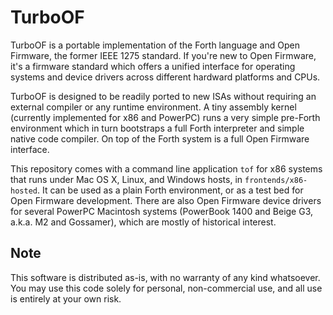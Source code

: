 # TurboOF

TurboOF is a portable implementation of the Forth language and Open Firmware, the former IEEE 1275 standard. If you're new to Open Firmware, it's a firmware standard which offers a unified interface for operating systems and device drivers across different hardward platforms and CPUs.

TurboOF is designed to be readily ported to new ISAs without requiring an external compiler or any runtime environment. A tiny assembly kernel (currently implemented for x86 and PowerPC) runs a very simple pre-Forth environment which in turn bootstraps a full Forth interpreter and simple native code compiler. On top of the Forth system is a full Open Firmware interface.

This repository comes with a command line application `tof` for x86 systems that runs under Mac OS X, Linux, and Windows hosts, in `frontends/x86-hosted`. It can be used as a plain Forth environment, or as a test bed for Open Firmware development. There are also Open Firmware device drivers for several PowerPC Macintosh systems (PowerBook 1400 and Beige G3, a.k.a. M2 and Gossamer), which are mostly of historical interest. 

## Note

This software is distributed as-is, with no warranty of any kind whatsoever. You may use this code solely for personal, non-commercial use, and all use is entirely at your own risk.
